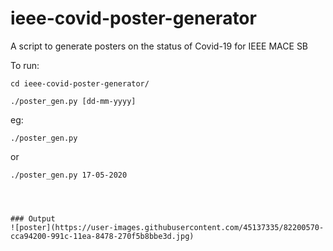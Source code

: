 # ieee-covid-poster-generator
A script to generate posters on the status of Covid-19 for IEEE MACE SB

To run: 

```
cd ieee-covid-poster-generator/

./poster_gen.py [dd-mm-yyyy]
```
eg: 
```
./poster_gen.py 
```
 or
```
./poster_gen.py 17-05-2020
```
```



### Output
![poster](https://user-images.githubusercontent.com/45137335/82200570-cca94200-991c-11ea-8478-270f5b8bbe3d.jpg)
